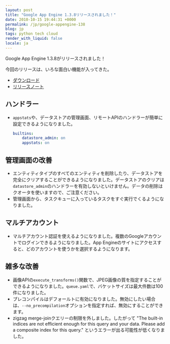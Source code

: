 ```yaml
---
layout: post
title: "Google App Engine 1.3.8リリースされました！"
date: 2010-10-15 19:44:31 +0000
permalink: /jp/google-appengine-138
blog: jp
tags: python tech cloud
render_with_liquid: false
locale: ja
---
```


Google App Engine 1.3.8がリリースされました！

今回のリリースは、いろな面白い機能が入ってきた。

- [ダウンロード](http://code.google.com/intl/ja/appengine/downloads.html)
- [リリースノート](http://code.google.com/p/googleappengine/wiki/SdkReleaseNotes)

## ハンドラー

- `appstats`や、データストアの管理画面、リモートAPIのハンドラーが簡単に設定できるようになりました。

    ```yaml
    builtins:
        datastore_admin: on
        appstats: on
    ```

## 管理画面の改善

- エンティティタイプのすべてのエンティティを削除したり、データストアを完全にクリアすることができるようになりました。データストアのクリアは`datastore_admin`のハンドラーを有効しないといけません。データの削除はクオータを使いますので、ご注意ください。
- 管理画面から、タスクキューに入っているタスクをすぐ実行でくるようになりました。

## マルチアカウント

- マルチアカウント認証を使えるようになりました。複数のGoogleアカウントでログインできるようになりました。App Engineのサイトにアクセスすると、どのアカウントを使うかを選択するようになります。

## 雑多な改善

- 画像APIの`execute_transforms()`関数で、JPEG画像の質を指定することができるようになりました。`queue.yaml`で、バケットサイズは最大件数は100件になりました。
- プレコンパイルはデフォールトに有効になりました。無効にしたい場合は、`--no_precompilation`オプションを指定すれば、無効にすることができます。
- zigzag merge-joinクエリーの制限を外しました。したがって "The built-in indices are not efficient enough for this query and your data. Please add a composite index for this query." というエラーが出る可能性が低くなりました。
